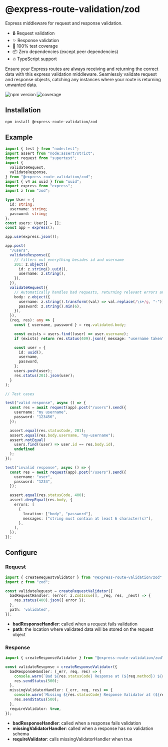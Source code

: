 # @express-route-validation/zod

Express middleware for request and response validation.

- 🔒 Request validation
- ✨ Response validation
- 💪 100% test coverage
- 📦 Zero dependencies (except peer dependencies)
- 🔥 TypeScript support

Ensure your Express routes are always receiving and returning the correct data with this express validation middleware. Seamlessly validate request and response objects, catching any instances where your route is returning unwanted data.

![npm version](https://img.shields.io/npm/v/@express-route-validation/zod)
![coverage](https://img.shields.io/badge/coverage-100%25-44cc11?style=flat)

## Installation

```bash
npm install @express-route-validation/zod
```

## Example
```ts
import { test } from "node:test";
import assert from "node:assert/strict";
import request from "supertest";
import {
  validateRequest,
  validateResponse,
} from "@express-route-validation/zod";
import { v4 as uuid } from "uuid";
import express from "express";
import z from "zod";

type User = {
  id: string;
  username: string;
  password: string;
};
const users: User[] = [];
const app = express();

app.use(express.json());

app.post(
  "/users",
  validateResponse({
    // filters out everything besides id and username
    201: z.object({
      id: z.string().uuid(),
      username: z.string(),
    }),
  }),
  validateRequest({
    // Automatically handles bad requests, returning relevant errors and status of 400
    body: z.object({
      username: z.string().transform((val) => val.replace(/\s+/g, "-")),
      password: z.string().min(6),
    }),
  }),
  (req, res): any => {
    const { username, password } = req.validated.body;

    const exists = users.find((user) => user.username);
    if (exists) return res.status(409).json({ message: "username taken" });

    const user = {
      id: uuid(),
      username,
      password,
    };
    users.push(user);
    res.status(201).json(user);
  }
);

// Test cases

test("valid response", async () => {
  const res = await request(app).post("/users").send({
    username: "my username",
    password: "123456",
  });

  assert.equal(res.statusCode, 201);
  assert.equal(res.body.username, "my-username");
  assert.notEqual(
    users.find((user) => user.id == res.body.id),
    undefined
  );
});

test("invalid response", async () => {
  const res = await request(app).post("/users").send({
    username: "user",
    password: "1234",
  });

  assert.equal(res.statusCode, 400);
  assert.deepEqual(res.body, {
    errors: [
      {
        location: ["body", "password"],
        messages: ["string must contain at least 6 character(s)"],
      },
    ],
  });
});
```

## Configure

### Request

```ts
import { createRequestValidator } from "@express-route-validation/zod";
import z from "zod";

const validateRequest = createRequestValidator({
  badRequestHandler: (error: z.ZodIssue[], _req, res, _next) => {
    res.status(400).json({ error });
  },
  path: 'validated',
});
```

* **badResponseHandler**: called when a request fails validation
* **path**: the location where validated data will be stored on the request object

### Response 

```ts
import { createResponseValidator } from "@express-route-validation/zod";

const validateResopnse = createResponseValidator({
  badResponseHandler: (_err, req, res) => {
    console.warn(`Bad ${res.statusCode} Response at (${req.method}) ${req.originalUrl}`);
    res.sendStatus(500);
  },
  missingValidatorHandler: (_err, req, res) => {
    console.warn(`Missing ${res.statusCode} Response Validator at (${req.method}) ${req.originalUrl}`);
    res.sendStatus(500);
  },
  requireValidator: true,
});
```

* **badResponseHandler**: called when a response fails validation
* **missingValidatorHandler**: called when a response has no validation schema
* **requireValidator**: calls missingValidatorHandler when true
